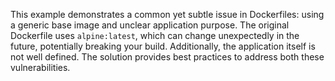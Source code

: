 This example demonstrates a common yet subtle issue in Dockerfiles:  using a generic base image and unclear application purpose.  The original Dockerfile uses `alpine:latest`, which can change unexpectedly in the future, potentially breaking your build. Additionally, the application itself is not well defined. The solution provides best practices to address both these vulnerabilities.